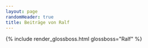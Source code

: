 ```yaml
---
layout: page
randomHeader: true
title: Beiträge von Ralf
---
```

{% include render_glossboss.html glossboss="Ralf" %}
